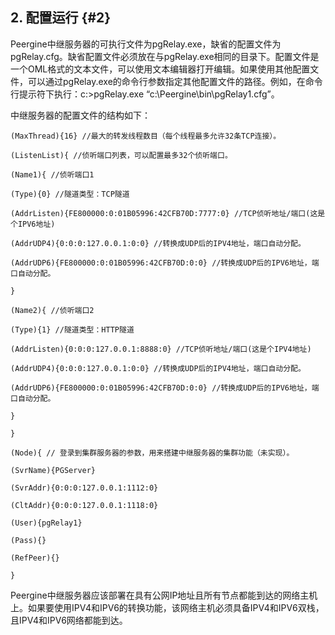 ## 2\. 配置运行 {#2}

Peergine中继服务器的可执行文件为pgRelay.exe，缺省的配置文件为pgRelay.cfg。缺省配置文件必须放在与pgRelay.exe相同的目录下。配置文件是一个OML格式的文本文件，可以使用文本编辑器打开编辑。如果使用其他配置文件，可以通过pgRelay.exe的命令行参数指定其他配置文件的路径。例如，在命令行提示符下执行：c:&gt;pgRelay.exe “c:\Peergine\bin\pgRelay1.cfg”。

中继服务器的配置文件的结构如下：
```
(MaxThread){16} //最大的转发线程数目（每个线程最多允许32条TCP连接）。

(ListenList){ //侦听端口列表，可以配置最多32个侦听端口。

(Name1){ //侦听端口1

(Type){0} //隧道类型：TCP隧道

(AddrListen){FE800000:0:01B05996:42CFB70D:7777:0} //TCP侦听地址/端口(这是个IPV6地址)

(AddrUDP4){0:0:0:127.0.0.1:0:0} //转换成UDP后的IPV4地址，端口自动分配。

(AddrUDP6){FE800000:0:01B05996:42CFB70D:0:0} //转换成UDP后的IPV6地址，端口自动分配。

}

(Name2){ //侦听端口2

(Type){1} //隧道类型：HTTP隧道

(AddrListen){0:0:0:127.0.0.1:8888:0} //TCP侦听地址/端口(这是个IPV4地址)

(AddrUDP4){0:0:0:127.0.0.1:0:0} //转换成UDP后的IPV4地址，端口自动分配。

(AddrUDP6){FE800000:0:01B05996:42CFB70D:0:0} //转换成UDP后的IPV6地址，端口自动分配。

}

}

(Node){ // 登录到集群服务器的参数，用来搭建中继服务器的集群功能（未实现）。

(SvrName){PGServer}

(SvrAddr){0:0:0:127.0.0.1:1112:0}

(CltAddr){0:0:0:127.0.0.1:1118:0}

(User){pgRelay1}

(Pass){}

(RefPeer){}

}
```
Peergine中继服务器应该部署在具有公网IP地址且所有节点都能到达的网络主机上。如果要使用IPV4和IPV6的转换功能，该网络主机必须具备IPV4和IPV6双栈，且IPV4和IPV6网络都能到达。